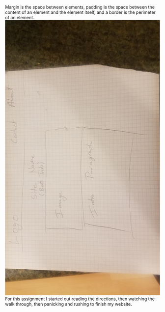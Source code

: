 Margin is the space between elements, padding is the space between the content of an element and the element itself, and a border is the perimeter of an element.
![Sketch](./images/site.jpg)
For this assignment I started out reading the directions, then watching the walk through, then panicking and rushing to finish my website.
